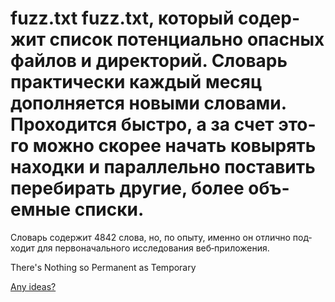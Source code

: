 # fuzz.txt fuzz.txt, который содер­жит спи­сок потен­циаль­но опас­ных фай­лов и дирек­торий. Сло­варь прак­тичес­ки каж­дый месяц допол­няет­ся новыми сло­вами. Про­ходит­ся быс­тро, а за счет это­го мож­но ско­рее начать ковырять наход­ки и парал­лель­но пос­тавить переби­рать дру­гие, более объ­емные спис­ки.

Сло­варь содер­жит 4842 сло­ва, но, по опы­ту, имен­но он отлично под­ходит для пер­воначаль­ного иссле­дова­ния веб‑при­ложе­ния.

There's Nothing so Permanent as Temporary

[Any ideas?](https://github.com/Bo0oM/fuzz.txt/issues/new)
